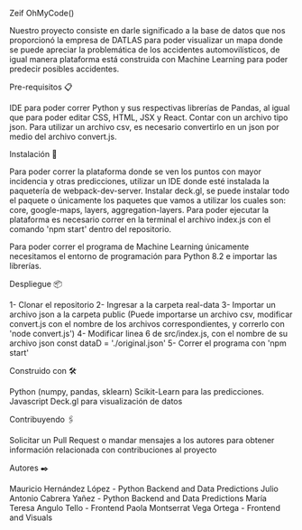 Zeif
OhMyCode()

Nuestro proyecto consiste en darle significado a la base de datos que nos proporcionó la empresa de DATLAS para poder visualizar un mapa donde se puede apreciar la problemática de los accidentes automovilísticos, de igual manera plataforma está construida con Machine Learning para poder
predecir posibles accidentes.

Pre-requisitos 📋

IDE para poder correr Python y sus respectivas librerías de Pandas,
al igual que para poder editar CSS, HTML, JSX y React.
Contar con un archivo tipo json.
Para utilizar un archivo csv, es necesario convertirlo en un json por medio del archivo convert.js.

Instalación 🔧

Para poder correr la plataforma donde se ven los puntos con mayor incidencia y
otras predicciones, utilizar un IDE donde esté instalada la paquetería de webpack-dev-server.
Instalar deck.gl, se puede instalar todo el paquete o únicamente los paquetes que vamos a utilizar los cuales son: core, google-maps, layers, aggregation-layers.
Para poder ejecutar la plataforma es necesario correr en la terminal el  archivo index.js con el comando 'npm start' dentro del repositorio.

Para poder correr el programa de Machine Learning únicamente necesitamos el entorno de programación para Python 8.2 e importar las librerías.

Despliegue 📦

1- Clonar el repositorio
2- Ingresar a la carpeta real-data
3- Importar un archivo json a la carpeta public
(Puede importarse un archivo csv, modificar convert.js con el nombre de los archivos correspondientes, y correrlo con 'node convert.js')
4- Modificar linea 6 de src/index.js, con el nombre de su archivo json
const dataD = './original.json'
5- Correr el programa con 'npm start'

Construido con 🛠️

Python (numpy, pandas, sklearn)
Scikit-Learn para las predicciones.
Javascript
Deck.gl para visualización de datos

Contribuyendo 🖇️

Solicitar un Pull Request o mandar mensajes a los autores para obtener información relacionada con contribuciones al proyecto

Autores ✒️

Mauricio Hernández López        - Python Backend and Data Predictions
Julio Antonio Cabrera Yañez     - Python Backend and Data Predictions
María Teresa Angulo Tello       - Frontend
Paola Montserrat Vega Ortega    - Frontend and Visuals
